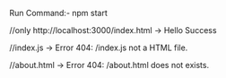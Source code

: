 Run Command:-   npm start

//only http://localhost:3000/index.html -> Hello Success




//index.js -> Error 404: /index.js not a HTML file.



//about.html -> Error 404: /about.html does not exists.
